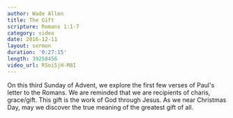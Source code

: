 ```yaml
---
author: Wade Allen
title: The Gift
scripture: Romans 1:1-7
category: video
date: 2016-12-11
layout: sermon
duration: '0:27:15' 
length: 39258456
video_url: R5oi5jH-M8I
---
```


On this third Sunday of Advent, we explore the first few verses of Paul's letter to the Romans. We are reminded that we are recipients of charis, grace/gift. This gift is the work of God through Jesus. As we near Christmas Day, may we discover the true meaning of the greatest gift of all.
